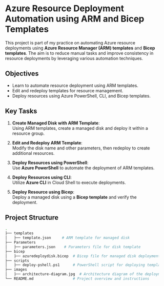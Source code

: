 # Azure Resource Deployment Automation using ARM and Bicep Templates

This project is part of my practice on automating Azure resource deployments using **Azure Resource Manager (ARM) templates** and **Bicep templates**. The aim is to reduce manual tasks and improve consistency in resource deployments by leveraging various automation techniques.

## Objectives
- Learn to automate resource deployment using ARM templates.
- Edit and redeploy templates for resource management.
- Deploy resources using Azure PowerShell, CLI, and Bicep templates.
  
## Key Tasks
1. **Create Managed Disk with ARM Template**:  
   Using ARM templates, create a managed disk and deploy it within a resource group.
   
2. **Edit and Redeploy ARM Template**:  
   Modify the disk name and other parameters, then redeploy to create additional resources.
   
3. **Deploy Resources using PowerShell**:  
   Use **Azure PowerShell** to automate the deployment of ARM templates.
   
4. **Deploy Resources using CLI**:  
   Utilize **Azure CLI** in Cloud Shell to execute deployments.
   
5. **Deploy Resource using Bicep**:  
   Deploy a managed disk using a **Bicep template** and verify the deployment.

## Project Structure

```bash
.
├── templates
│   ├── template.json     # ARM template for managed disk
├── Parameters
│   ├── parameters.json    # Parameters file for disk template
├── bicep
│   ├── azuredeploydisk.bicep  # Bicep file for managed disk deployment
├── scripts
│   ├── deploy-pshell.ps1      # PowerShell script for deploying templates
├── images
│   ├── architecture-diagram.jpg  # Architecture diagram of the deployment
└── README.md                  # Project overview and instructions
